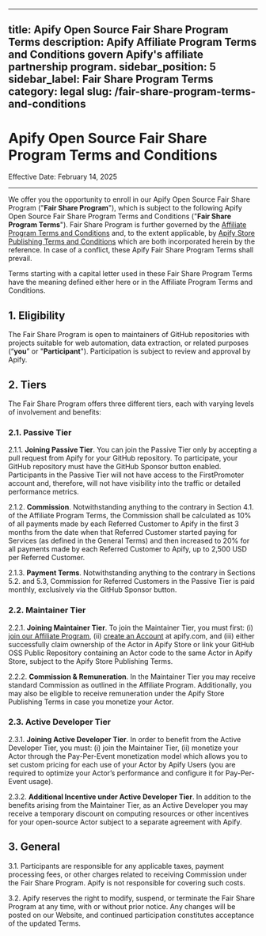 <!-- vale off -->
<!-- markdownlint-disable -->
---
title: Apify Open Source Fair Share Program Terms
description: Apify Affiliate Program Terms and Conditions govern Apify's affiliate partnership program.
sidebar_position: 5
sidebar_label: Fair Share Program Terms
category: legal
slug: /fair-share-program-terms-and-conditions
---

# Apify Open Source Fair Share Program Terms and Conditions

Effective Date: February 14, 2025

---

We offer you the opportunity to enroll in our Apify Open Source Fair Share Program ("**Fair Share Program**"), which is subject to the following Apify Open Source Fair Share Program Terms and Conditions ("**Fair Share Program Terms**"). Fair Share Program is further governed by the [Affiliate Program Terms and Conditions](affiliate-program-terms-and-conditions.md) and, to the extent applicable, by [Apify Store Publishing Terms and Conditions](store-publishing-terms-and-conditions.md) which are both incorporated herein by the reference. In case of a conflict, these Apify Fair Share Program Terms shall prevail.

Terms starting with a capital letter used in these Fair Share Program Terms have the meaning defined either here or in the Affiliate Program Terms and Conditions.

## 1. Eligibility

The Fair Share Program is open to maintainers of GitHub repositories with projects suitable for web automation, data extraction, or related purposes (“**you**” or "**Participant**"). Participation is subject to review and approval by Apify.

## 2. Tiers

The Fair Share Program offers three different tiers, each with varying levels of involvement and benefits:

### 2.1. Passive Tier

2.1.1. **Joining Passive Tier**. You can join the Passive Tier only by accepting a pull request from Apify for your GitHub repository. To participate, your GitHub repository must have the GitHub Sponsor button enabled. Participants in the Passive Tier will not have access to the FirstPromoter account and, therefore, will not have visibility into the traffic or detailed performance metrics.

2.1.2. **Commission**. Notwithstanding anything to the contrary in Section 4.1. of the Affiliate Program Terms, the Commission shall be calculated as 10% of all payments made by each Referred Customer to Apify in the first 3 months from the date when that Referred Customer started paying for Services (as defined in the General Terms) and then increased to 20% for all payments made by each Referred Customer to Apify, up to 2,500 USD per Referred Customer.

2.1.3. **Payment Terms**. Notwithstanding anything to the contrary in Sections 5.2. and 5.3, Commission for Referred Customers in the Passive Tier is paid monthly, exclusively via the GitHub Sponsor button.

### 2.2. Maintainer Tier

2.2.1. **Joining Maintainer Tier**. To join the Maintainer Tier, you must first:
(i) [join our Affiliate Program](https://apify.firstpromoter.com/signup/28997),
(ii) [create an Account](https://console.apify.com/sign-up) at apify.com, and
(iii) either successfully claim ownership of the Actor in Apify Store or link your GitHub OSS Public Repository containing an Actor code to the same Actor in Apify Store, subject to the Apify Store Publishing Terms.

2.2.2. **Commission & Remuneration**. In the Maintainer Tier you may receive standard Commission as outlined in the Affiliate Program. Additionally, you may also be eligible to receive remuneration under the Apify Store Publishing Terms in case you monetize your Actor.

### 2.3. Active Developer Tier

2.3.1. **Joining Active Developer Tier**. In order to benefit from the Active Developer Tier, you must:
(i) join the Maintainer Tier,
(ii) monetize your Actor through the Pay-Per-Event monetization model which allows you to set custom pricing for each use of your Actor by Apify Users (you are required to optimize your Actor’s performance and configure it for Pay-Per-Event usage).

2.3.2. **Additional Incentive under Active Developer Tier**. In addition to the benefits arising from the Maintainer Tier, as an Active Developer you may receive a temporary discount on computing resources or other incentives for your open-source Actor subject to a separate agreement with Apify.

## 3. General

3.1. Participants are responsible for any applicable taxes, payment processing fees, or other charges related to receiving Commission under the Fair Share Program. Apify is not responsible for covering such costs.

3.2. Apify reserves the right to modify, suspend, or terminate the Fair Share Program at any time, with or without prior notice. Any changes will be posted on our Website, and continued participation constitutes acceptance of the updated Terms.
